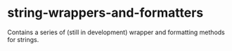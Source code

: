 # string-wrappers-and-formatters
Contains a series of (still in development) wrapper and formatting methods for strings.
